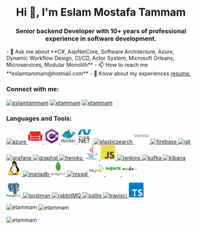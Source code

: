 <h1 align="center">Hi 👋, I'm Eslam Mostafa Tammam</h1>
<h3 align="center">Senior backend Developer with 10+ years of professional experience in software development.</h3>
- 💬 Ask me about **C#, AspNetCore, Software Architecture, Azure, Dynamic Workflow Design, CI/CD, Actor System,
Microsoft Orleans, Microservices, Modular Monolith**
- 📫 How to reach me **eslamtammam@hotmail.com**
- 📄 Know about my experiences <a href="https://bit.ly/resume-etammam" target="_blank">resume.</a>
<h3 align="left">Connect with me:</h3>
<p align="left">
   <a href="https://twitter.com/eslamtammam" target="blank"><img align="center"
      src="https://raw.githubusercontent.com/rahuldkjain/github-profile-readme-generator/master/src/images/icons/Social/twitter.svg"
      alt="eslamtammam" height="30" width="40" /></a>
   <a href="https://linkedin.com/in/etammam" target="blank"><img align="center"
      src="https://raw.githubusercontent.com/rahuldkjain/github-profile-readme-generator/master/src/images/icons/Social/linked-in-alt.svg"
      alt="etammam" height="30" width="40" /></a>
   <a href="https://fb.com/etammam" target="blank"><img align="center"
      src="https://raw.githubusercontent.com/rahuldkjain/github-profile-readme-generator/master/src/images/icons/Social/facebook.svg"
      alt="etammam" height="30" width="40" /></a>
</p>
<h3 align="left">Languages and Tools:</h3>
<p align="left"> 
   <a href="https://azure.microsoft.com/en-in/" target="_blank"
      rel="noreferrer"> <img src="https://www.vectorlogo.zone/logos/microsoft_azure/microsoft_azure-icon.svg"
      alt="azure" width="40" height="40" /> </a> 
    <a href="https://couchdb.apache.org/" target="_blank"
      rel="noreferrer"> <img
      src="https://raw.githubusercontent.com/devicons/devicon/0d6c64dbbf311879f7d563bfc3ccf559f9ed111c/icons/couchdb/couchdb-original.svg"
      alt="couchdb" width="40" height="40" /> </a> 
    <a href="https://www.w3schools.com/cs/" target="_blank"
      rel="noreferrer"> <img
      src="https://raw.githubusercontent.com/devicons/devicon/master/icons/csharp/csharp-original.svg"
      alt="csharp" width="40" height="40" /> </a> 
    </a> 
    <a href="https://www.docker.com/" target="_blank"
      rel="noreferrer"> <img
      src="https://raw.githubusercontent.com/devicons/devicon/master/icons/docker/docker-original-wordmark.svg"
      alt="docker" width="40" height="40" /> </a> 
    <a href="https://dotnet.microsoft.com/" target="_blank"
      rel="noreferrer"> <img
      src="https://raw.githubusercontent.com/devicons/devicon/master/icons/dot-net/dot-net-original-wordmark.svg"
      alt="dotnet" width="40" height="40" /> </a> 
    <a href="https://www.elastic.co" target="_blank"
      rel="noreferrer"> <img src="https://www.vectorlogo.zone/logos/elastic/elastic-icon.svg" alt="elasticsearch"
      width="40" height="40" /> </a> 
    <a href="https://expressjs.com" target="_blank" rel="noreferrer"> <img
      src="https://raw.githubusercontent.com/devicons/devicon/master/icons/express/express-original-wordmark.svg"
      alt="express" width="40" height="40" /> </a> 
    <a href="https://firebase.google.com/" target="_blank"
      rel="noreferrer"> <img src="https://www.vectorlogo.zone/logos/firebase/firebase-icon.svg" alt="firebase"
      width="40" height="40" /> </a> 
    <a href="https://git-scm.com/" target="_blank" rel="noreferrer"> <img
      src="https://www.vectorlogo.zone/logos/git-scm/git-scm-icon.svg" alt="git" width="40" height="40" /> </a> 
    <a href="https://grafana.com" target="_blank" rel="noreferrer"> <img
      src="https://www.vectorlogo.zone/logos/grafana/grafana-icon.svg" alt="grafana" width="40" height="40" />
   </a> 
   <a href="https://graphql.org" target="_blank" rel="noreferrer"> <img
      src="https://www.vectorlogo.zone/logos/graphql/graphql-icon.svg" alt="graphql" width="40" height="40" />
   </a> 
    <a href="https://heroku.com" target="_blank" rel="noreferrer"> <img
      src="https://www.vectorlogo.zone/logos/heroku/heroku-icon.svg" alt="heroku" width="40" height="40" /> </a>
   <a href="https://www.java.com" target="_blank" rel="noreferrer"> <img
      src="https://raw.githubusercontent.com/devicons/devicon/master/icons/java/java-original.svg" alt="java"
      width="40" height="40" /> </a> <a href="https://developer.mozilla.org/en-US/docs/Web/JavaScript"
      target="_blank" rel="noreferrer"> <img
      src="https://raw.githubusercontent.com/devicons/devicon/master/icons/javascript/javascript-original.svg"
      alt="javascript" width="40" height="40" /> </a> <a href="https://www.jenkins.io" target="_blank"
      rel="noreferrer"> <img src="https://www.vectorlogo.zone/logos/jenkins/jenkins-icon.svg" alt="jenkins" width="40"
      height="40" /> </a> <a href="https://kafka.apache.org/" target="_blank" rel="noreferrer"> <img
      src="https://www.vectorlogo.zone/logos/apache_kafka/apache_kafka-icon.svg" alt="kafka" width="40"
      height="40" /> </a> <a href="https://www.elastic.co/kibana" target="_blank" rel="noreferrer"> <img
      src="https://www.vectorlogo.zone/logos/elasticco_kibana/elasticco_kibana-icon.svg" alt="kibana" width="40"
      height="40" /> </a> <a href="https://www.linux.org/" target="_blank" rel="noreferrer"> <img
      src="https://raw.githubusercontent.com/devicons/devicon/master/icons/linux/linux-original.svg" alt="linux"
      width="40" height="40" /> </a> <a href="https://mariadb.org/" target="_blank" rel="noreferrer"> <img
      src="https://www.vectorlogo.zone/logos/mariadb/mariadb-icon.svg" alt="mariadb" width="40" height="40" />
   </a> <a href="https://www.mongodb.com/" target="_blank" rel="noreferrer"> <img
      src="https://raw.githubusercontent.com/devicons/devicon/master/icons/mongodb/mongodb-original-wordmark.svg"
      alt="mongodb" width="40" height="40" /> </a> <a href="https://www.microsoft.com/en-us/sql-server"
      target="_blank" rel="noreferrer"> <img src="https://www.svgrepo.com/show/303229/microsoft-sql-server-logo.svg"
      alt="mssql" width="40" height="40" /> </a> <a href="https://www.mysql.com/" target="_blank"
      rel="noreferrer"> <img
      src="https://raw.githubusercontent.com/devicons/devicon/master/icons/mysql/mysql-original-wordmark.svg"
      alt="mysql" width="40" height="40" /> </a> <a href="https://www.nginx.com" target="_blank" rel="noreferrer">
   <img src="https://raw.githubusercontent.com/devicons/devicon/master/icons/nginx/nginx-original.svg" alt="nginx"
      width="40" height="40" /> </a> <a href="https://nodejs.org" target="_blank" rel="noreferrer"> <img
      src="https://raw.githubusercontent.com/devicons/devicon/master/icons/nodejs/nodejs-original-wordmark.svg"
      alt="nodejs" width="40" height="40" /> </a> 
    
   <a href="https://www.postgresql.org" target="_blank" rel="noreferrer"> <img
      src="https://raw.githubusercontent.com/devicons/devicon/master/icons/postgresql/postgresql-original-wordmark.svg"
      alt="postgresql" width="40" height="40" /> </a> <a href="https://postman.com" target="_blank"
      rel="noreferrer"> <img src="https://www.vectorlogo.zone/logos/getpostman/getpostman-icon.svg" alt="postman"
      width="40" height="40" /> </a> <a href="https://www.rabbitmq.com" target="_blank" rel="noreferrer"> <img
      src="https://www.vectorlogo.zone/logos/rabbitmq/rabbitmq-icon.svg" alt="rabbitMQ" width="40" height="40" />
   </a> 
    <a href="https://www.sqlite.org/" target="_blank" rel="noreferrer"> <img
      src="https://www.vectorlogo.zone/logos/sqlite/sqlite-icon.svg" alt="sqlite" width="40" height="40" /> </a>
   <a href="https://travis-ci.org" target="_blank" rel="noreferrer"> <img
      src="https://www.vectorlogo.zone/logos/travis-ci/travis-ci-icon.svg" alt="travisci" width="40"
      height="40" /> </a> <a href="https://www.typescriptlang.org/" target="_blank" rel="noreferrer"> <img
      src="https://raw.githubusercontent.com/devicons/devicon/master/icons/typescript/typescript-original.svg"
      alt="typescript" width="40" height="40" /> </a> 
</p>
<p><img align="left"
   src="https://github-readme-stats.vercel.app/api/top-langs?username=etammam&show_icons=true&locale=en&layout=compact"
   alt="etammam" /></p>
<p>&nbsp;<img align="center" src="https://github-readme-stats.vercel.app/api?username=etammam&show_icons=true&locale=en"
   alt="etammam" /></p>
<p><img align="center" src="https://github-readme-streak-stats.herokuapp.com/?user=etammam&" alt="etammam" /></p>
